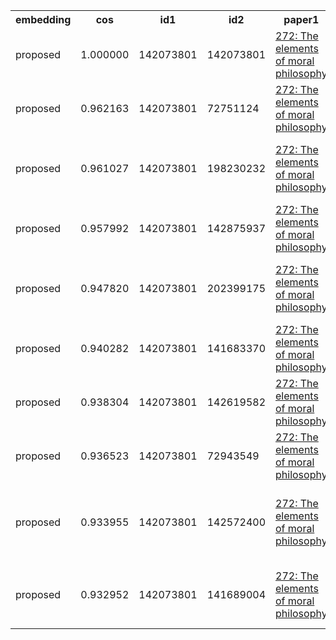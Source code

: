 <html><table><tr>
<th>embedding</th>
<th>cos</th>
<th>id1</th>
<th>id2</th>
<th>paper1</th>
<th>paper2</th>
</tr>
<tr>
<td>proposed</td>
<td>1.000000</td>
<td>142073801</td>
<td>142073801</td>
<td><a href="https://www.semanticscholar.org/paper/84bab85249efde976d3084a00102aba5d9f6f945">272: The elements of moral philosophy</a></td>
<td><a href="https://www.semanticscholar.org/paper/84bab85249efde976d3084a00102aba5d9f6f945">272: The elements of moral philosophy</a></td>
</tr>
<tr>
<td>proposed</td>
<td>0.962163</td>
<td>142073801</td>
<td>72751124</td>
<td><a href="https://www.semanticscholar.org/paper/84bab85249efde976d3084a00102aba5d9f6f945">272: The elements of moral philosophy</a></td>
<td><a href="https://www.semanticscholar.org/paper/c889c6c21fa71e040fa1c609753107821fa828d0">191: A companion to ethics</a></td>
</tr>
<tr>
<td>proposed</td>
<td>0.961027</td>
<td>142073801</td>
<td>198230232</td>
<td><a href="https://www.semanticscholar.org/paper/84bab85249efde976d3084a00102aba5d9f6f945">272: The elements of moral philosophy</a></td>
<td><a href="https://www.semanticscholar.org/paper/c5c4b08655a80376fdbdc1f2b98d75950c18bc7b">65: The Elements of Moral Philosophy, 7th Ed</a></td>
</tr>
<tr>
<td>proposed</td>
<td>0.957992</td>
<td>142073801</td>
<td>142875937</td>
<td><a href="https://www.semanticscholar.org/paper/84bab85249efde976d3084a00102aba5d9f6f945">272: The elements of moral philosophy</a></td>
<td><a href="https://www.semanticscholar.org/paper/64d5481d32c7bc00a7121cf42bf294a4d0ab66a0">485: The Elements of Moral Philosophy</a></td>
</tr>
<tr>
<td>proposed</td>
<td>0.947820</td>
<td>142073801</td>
<td>202399175</td>
<td><a href="https://www.semanticscholar.org/paper/84bab85249efde976d3084a00102aba5d9f6f945">272: The elements of moral philosophy</a></td>
<td><a href="https://www.semanticscholar.org/paper/32c6fc26342e7011b718a82e69c1b70dbff2c26b">376: The Groundwork of the Metaphysic of Morals</a></td>
</tr>
<tr>
<td>proposed</td>
<td>0.940282</td>
<td>142073801</td>
<td>141683370</td>
<td><a href="https://www.semanticscholar.org/paper/84bab85249efde976d3084a00102aba5d9f6f945">272: The elements of moral philosophy</a></td>
<td><a href="https://www.semanticscholar.org/paper/3ce352e802162b6dfbb85de5c57189a4532c6bfd">239: Kant's Moral Philosophy</a></td>
</tr>
<tr>
<td>proposed</td>
<td>0.938304</td>
<td>142073801</td>
<td>142619582</td>
<td><a href="https://www.semanticscholar.org/paper/84bab85249efde976d3084a00102aba5d9f6f945">272: The elements of moral philosophy</a></td>
<td><a href="https://www.semanticscholar.org/paper/344a69c215048d83a7a60daadc3f5e64c80a0457">433: A companion to ethics</a></td>
</tr>
<tr>
<td>proposed</td>
<td>0.936523</td>
<td>142073801</td>
<td>72943549</td>
<td><a href="https://www.semanticscholar.org/paper/84bab85249efde976d3084a00102aba5d9f6f945">272: The elements of moral philosophy</a></td>
<td><a href="https://www.semanticscholar.org/paper/ac249adec4148b43204408afd7597b006fd0bab0">51: Writings on an Ethical Life</a></td>
</tr>
<tr>
<td>proposed</td>
<td>0.933955</td>
<td>142073801</td>
<td>142572400</td>
<td><a href="https://www.semanticscholar.org/paper/84bab85249efde976d3084a00102aba5d9f6f945">272: The elements of moral philosophy</a></td>
<td><a href="https://www.semanticscholar.org/paper/8208005070fb9f0c9686151cba5ffde60bdea283">1: Why Human Relationships Are Deeper Than Moral Principles</a></td>
</tr>
<tr>
<td>proposed</td>
<td>0.932952</td>
<td>142073801</td>
<td>141689004</td>
<td><a href="https://www.semanticscholar.org/paper/84bab85249efde976d3084a00102aba5d9f6f945">272: The elements of moral philosophy</a></td>
<td><a href="https://www.semanticscholar.org/paper/a7c71515c9f65013891f8e42aacac2d3f883eccd">17: Everyday Morality: An Introduction to Applied Ethics</a></td>
</tr>
</table></html>

